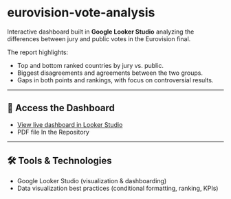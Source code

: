 # eurovision-vote-analysis

Interactive dashboard built in **Google Looker Studio** analyzing the differences between jury and public votes in the Eurovision final.

The report highlights:
- Top and bottom ranked countries by jury vs. public.
- Biggest disagreements and agreements between the two groups.
- Gaps in both points and rankings, with focus on controversial results.

---

## 🔗 Access the Dashboard
- [View live dashboard in Looker Studio](https://lookerstudio.google.com/reporting/8d0bf522-10bf-4955-aed0-9b10d8d8dc4a)  
- PDF file In the Repository
---

## 🛠️ Tools & Technologies
- Google Looker Studio (visualization & dashboarding)
- Data visualization best practices (conditional formatting, ranking, KPIs)

